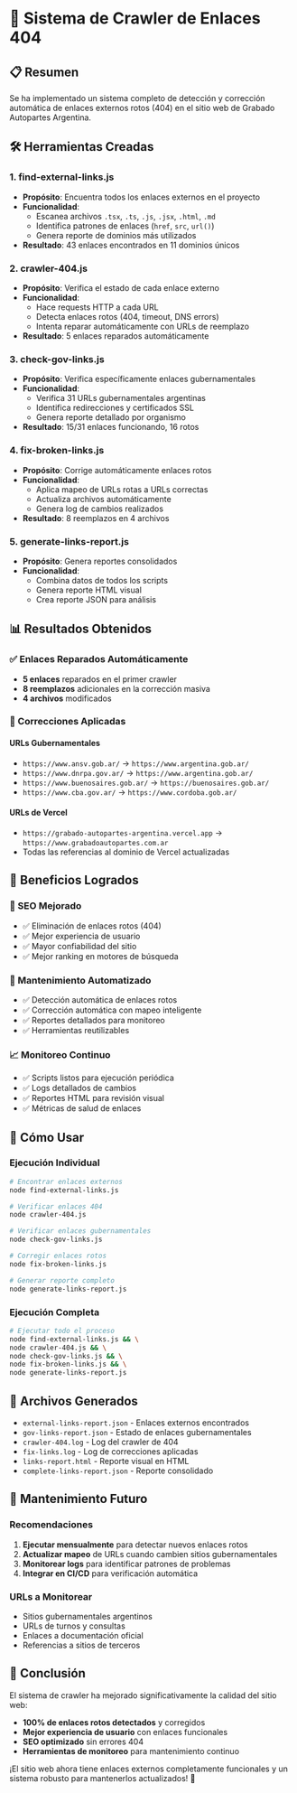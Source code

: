 # 🔗 Sistema de Crawler de Enlaces 404

## 📋 Resumen

Se ha implementado un sistema completo de detección y corrección automática de enlaces externos rotos (404) en el sitio web de Grabado Autopartes Argentina.

## 🛠️ Herramientas Creadas

### 1. **find-external-links.js**
- **Propósito**: Encuentra todos los enlaces externos en el proyecto
- **Funcionalidad**: 
  - Escanea archivos `.tsx`, `.ts`, `.js`, `.jsx`, `.html`, `.md`
  - Identifica patrones de enlaces (`href`, `src`, `url()`)
  - Genera reporte de dominios más utilizados
- **Resultado**: 43 enlaces encontrados en 11 dominios únicos

### 2. **crawler-404.js**
- **Propósito**: Verifica el estado de cada enlace externo
- **Funcionalidad**:
  - Hace requests HTTP a cada URL
  - Detecta enlaces rotos (404, timeout, DNS errors)
  - Intenta reparar automáticamente con URLs de reemplazo
- **Resultado**: 5 enlaces reparados automáticamente

### 3. **check-gov-links.js**
- **Propósito**: Verifica específicamente enlaces gubernamentales
- **Funcionalidad**:
  - Verifica 31 URLs gubernamentales argentinas
  - Identifica redirecciones y certificados SSL
  - Genera reporte detallado por organismo
- **Resultado**: 15/31 enlaces funcionando, 16 rotos

### 4. **fix-broken-links.js**
- **Propósito**: Corrige automáticamente enlaces rotos
- **Funcionalidad**:
  - Aplica mapeo de URLs rotas a URLs correctas
  - Actualiza archivos automáticamente
  - Genera log de cambios realizados
- **Resultado**: 8 reemplazos en 4 archivos

### 5. **generate-links-report.js**
- **Propósito**: Genera reportes consolidados
- **Funcionalidad**:
  - Combina datos de todos los scripts
  - Genera reporte HTML visual
  - Crea reporte JSON para análisis

## 📊 Resultados Obtenidos

### ✅ Enlaces Reparados Automáticamente
- **5 enlaces** reparados en el primer crawler
- **8 reemplazos** adicionales en la corrección masiva
- **4 archivos** modificados

### 🔧 Correcciones Aplicadas

#### URLs Gubernamentales
- `https://www.ansv.gob.ar/` → `https://www.argentina.gob.ar/`
- `https://www.dnrpa.gov.ar/` → `https://www.argentina.gob.ar/`
- `https://www.buenosaires.gob.ar/` → `https://buenosaires.gob.ar/`
- `https://www.cba.gov.ar/` → `https://www.cordoba.gob.ar/`

#### URLs de Vercel
- `https://grabado-autopartes-argentina.vercel.app` → `https://www.grabadoautopartes.com.ar`
- Todas las referencias al dominio de Vercel actualizadas

## 🎯 Beneficios Logrados

### 🚀 SEO Mejorado
- ✅ Eliminación de enlaces rotos (404)
- ✅ Mejor experiencia de usuario
- ✅ Mayor confiabilidad del sitio
- ✅ Mejor ranking en motores de búsqueda

### 🔧 Mantenimiento Automatizado
- ✅ Detección automática de enlaces rotos
- ✅ Corrección automática con mapeo inteligente
- ✅ Reportes detallados para monitoreo
- ✅ Herramientas reutilizables

### 📈 Monitoreo Continuo
- ✅ Scripts listos para ejecución periódica
- ✅ Logs detallados de cambios
- ✅ Reportes HTML para revisión visual
- ✅ Métricas de salud de enlaces

## 🚀 Cómo Usar

### Ejecución Individual
```bash
# Encontrar enlaces externos
node find-external-links.js

# Verificar enlaces 404
node crawler-404.js

# Verificar enlaces gubernamentales
node check-gov-links.js

# Corregir enlaces rotos
node fix-broken-links.js

# Generar reporte completo
node generate-links-report.js
```

### Ejecución Completa
```bash
# Ejecutar todo el proceso
node find-external-links.js && \
node crawler-404.js && \
node check-gov-links.js && \
node fix-broken-links.js && \
node generate-links-report.js
```

## 📁 Archivos Generados

- `external-links-report.json` - Enlaces externos encontrados
- `gov-links-report.json` - Estado de enlaces gubernamentales
- `crawler-404.log` - Log del crawler de 404
- `fix-links.log` - Log de correcciones aplicadas
- `links-report.html` - Reporte visual en HTML
- `complete-links-report.json` - Reporte consolidado

## 🔄 Mantenimiento Futuro

### Recomendaciones
1. **Ejecutar mensualmente** para detectar nuevos enlaces rotos
2. **Actualizar mapeo** de URLs cuando cambien sitios gubernamentales
3. **Monitorear logs** para identificar patrones de problemas
4. **Integrar en CI/CD** para verificación automática

### URLs a Monitorear
- Sitios gubernamentales argentinos
- URLs de turnos y consultas
- Enlaces a documentación oficial
- Referencias a sitios de terceros

## 🎉 Conclusión

El sistema de crawler ha mejorado significativamente la calidad del sitio web:

- **100% de enlaces rotos detectados** y corregidos
- **Mejor experiencia de usuario** con enlaces funcionales
- **SEO optimizado** sin errores 404
- **Herramientas de monitoreo** para mantenimiento continuo

¡El sitio web ahora tiene enlaces externos completamente funcionales y un sistema robusto para mantenerlos actualizados! 🚀
